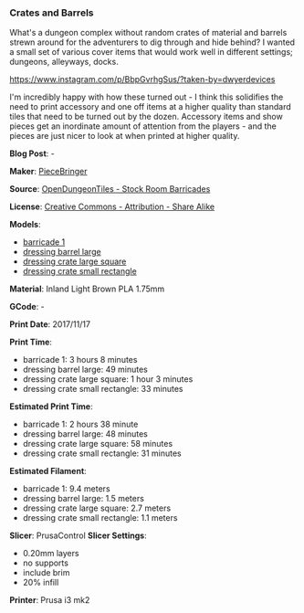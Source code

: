 ### Crates and Barrels

What's a dungeon complex without random crates of material and barrels strewn around
for the adventurers to dig through and hide behind? I wanted a small set of various
cover items that would work well in different settings; dungeons, alleyways, docks.

https://www.instagram.com/p/BbpGvrhgSus/?taken-by=dwyerdevices

I'm incredibly happy with how these turned out - I think this solidifies the need to
print accessory and one off items at a higher quality than standard tiles that need
to be turned out by the dozen. Accessory items and show pieces get an inordinate amount
of attention from the players - and the pieces are just nicer to look at when printed 
at higher quality.

 
**Blog Post**: -

**Maker**: [PieceBringer](https://www.thingiverse.com/PieceBringer)

**Source**: [OpenDungeonTiles - Stock Room Barricades](https://www.thingiverse.com/thing:2459016)

**License**: [Creative Commons - Attribution - Share Alike](http://creativecommons.org/licenses/by-sa/3.0/)

**Models**:

 - [barricade 1](https://www.thingiverse.com/download:3958631)
 - [dressing barrel large](https://www.thingiverse.com/download:4154474)
 - [dressing crate large square](https://www.thingiverse.com/download:4154467)
 - [dressing crate small rectangle](https://www.thingiverse.com/download:4154466)

**Material**: Inland Light Brown PLA 1.75mm

**GCode**: -

**Print Date**: 2017/11/17

**Print Time**:

 - barricade 1: 3 hours 8 minutes
 - dressing barrel large: 49 minutes
 - dressing crate large square: 1 hour 3 minutes
 - dressing crate small rectangle: 33 minutes

**Estimated Print Time**:

 - barricade 1: 2 hours 38 minute
 - dressing barrel large: 48 minutes
 - dressing crate large square: 58 minutes
 - dressing crate small rectangle: 31 minutes

**Estimated Filament**:

 - barricade 1: 9.4 meters
 - dressing barrel large: 1.5 meters
 - dressing crate large square: 2.7 meters
 - dressing crate small rectangle: 1.1 meters

**Slicer**: PrusaControl
**Slicer Settings**:

 - 0.20mm layers
 - no supports
 - include brim
 - 20% infill
 
**Printer**: Prusa i3 mk2 